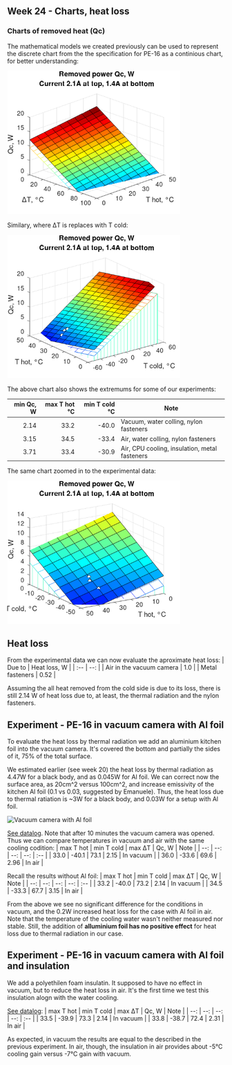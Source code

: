 ## Week 24 - Charts, heat loss
### Charts of removed heat (Qc) 
The mathematical models we created previously can be used to represent the discrete chart from the the specification for PE-16 as a continious chart, for better understanding:

<img alt="3D chart - Qc wrt T diff and T hot" src="/img/2024-06-10 - 3D chart - Qc wrt T diff and T hot.png" width=400px>

Similary, where &#916;T is replaces with T cold:

<img alt="3D chart - Qc wrt T cold and T hot" src="/img/2024-06-10 - 3D chart - Qc wrt T cold and T hot.png" width=400px>

The above chart also shows the extremums for some of our experiments:

| min Qc, W | max T hot &deg;C | min T cold &deg;C | Note |
| --: | --: | --: | --- |
| 2.14 | 33.2 | -40.0 | Vacuum, water colling, nylon fasteners | 
| 3.15 | 34.5 | -33.4 | Air, water colling, nylon fasteners | 
| 3.71 | 33.4 | -30.9 | Air, CPU cooling, insulation, metal fasteners | 

The same chart zoomed in to the experimental data:

<img alt="3D chart - Qc wrt T cold and T hot" src="/img/2024-06-10 - 3D chart - Qc wrt T cold and T hot (zoom in).png" width=400px>

## Heat loss 
From the experimental data we can now evaluate the aproximate heat loss: 
| Due to | Heat loss, W | 
| :-- | --: |
| Air in the vacuum camera | 1.0 |
| Metal fasteners | 0.52 |

Assuming the all heat removed from the cold side is due to its loss, there is still 2.14 W of heat loss due to, at least, the thermal radiation and the nylon fasteners.

## Experiment - PE-16 in vacuum camera with Al foil
To evaluate the heat loss by thermal radiation we add an aluminium kitchen foil into the vacuum camera. It's covered the bottom and partially the sides of it, 75% of the total surface. 

We estimated earlier (see week 20) the heat loss by thermal radiation as 4.47W for a black body, and as 0.045W for Al foil. We can correct now the surface area, as 20cm^2 versus 100cm^2, and increase emissivity of the kitchen Al foil (0.1 vs 0.03, suggested by Emanuele). Thus, the heat loss due to thermal ratiation is ~3W for a black body, and 0.03W for a setup with Al foil.

<img alt="Vacuum camera with Al foil" src="/img/220240611_112537.jpg " width=400px>

[See datalog](</logs/2024-06-11 113000.tsv>). Note that after 10 minutes the vacuum camera was opened. Thus we can compare temperatures in vacuum and air with the same cooling codition:
| max T hot | min T cold | max &#916;T | Qc, W | Note |
| --: | --: | --: | --: | :-- |
| 33.0 | -40.1 | 73.1 | 2.15 | In vacuum | 
| 36.0 | -33.6 | 69.6 | 2.96 | In air |

Recall the results without Al foil:
| max T hot | min T cold | max &#916;T | Qc, W | Note |
| --: | --: | --: | --: | :-- |
| 33.2 | -40.0 | 73.2 | 2.14 | In vacuum | 
| 34.5 | -33.3 | 67.7 | 3.15 | In air |

From the above we see no significant difference for the conditions in vacuum, and the 0.2W increased heat loss for the case with Al foil in air. Note that the temperature of the cooling water wasn't neither measured nor stable. Still, the addition of  **alluminium foil has no positive effect** for heat loss due to thermal radiation in our case.

## Experiment - PE-16 in vacuum camera with Al foil and insulation
We add a polyethilen foam insulatin. It supposed to have no effect in vacuum, but to reduce the heat loss in air. It's the first time we test this insulation alogn with the water cooling.

[See datalog](</logs/2024-06-11 121000.tsv>):
| max T hot | min T cold | max &#916;T | Qc, W | Note |
| --: | --: | --: | --: | :-- |
| 33.5 | -39.9 | 73.3 | 2.14 | In vacuum | 
| 33.8 | -38.7 | 72.4 | 2.31 | In air |

As expected, in vacuum the results are equal to the described in the previous experiment. In air, though, the insulation in air provides about -5&deg;C cooling gain versus -7&deg;C gain with vacuum.
